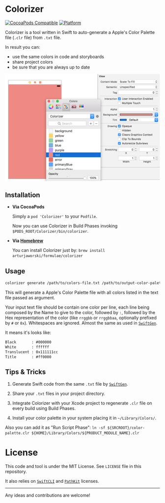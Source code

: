# Colorizer

[![CocoaPods Compatible](https://img.shields.io/cocoapods/v/Colorizer.svg)](https://img.shields.io/cocoapods/v/Colorizer.svg)
[![Platform](https://img.shields.io/cocoapods/p/Colorizer.svg?style=flat)](http://cocoadocs.org/docsets/Colorizer)

Colorizer is a tool written in Swift to auto-generate a Apple's Color Palette file (`.clr` file) from `.txt` file.

In result you can:
* use the same colors in code and storyboards
* share project colors
* be sure that you are always up to date

<img src="Examples/xcode1.png" width="646">

## Installation

* **Via CocoaPods**

  Simply a `pod 'Colorizer'` to your `Podfile`.

  Now you can use Colorizer in Build Phases invoking `$PODS_ROOT/Colorizer/bin/colorizer`.

* **Via [Homebrew](http://brew.sh)**

  You can install Colorizer just by: `brew install arturjaworski/formulae/colorizer`

## Usage

```sh
colorizer generate /path/to/colors-file.txt /path/to/output-color-palette-file.clr
```

This will generate a Apple's Color Palette file with all colors listed in the text file passed as argument.

Your input text file should be contain one color per line, each line being composed by the Name to give to the color, followed by `:`, followed by the Hex representation of the color (like `rrggbb` or `rrggbbaa`, optionally prefixed by `#` or `0x`). Whitespaces are ignored. Almost the same as used in [`SwiftGen`](https://github.com/AliSoftware/SwiftGen/).

It means it's looks like:

```
Black       : #000000
White       : ffffff
Translucent : 0x111111cc
Title       : #ff0000
```

## Tips & Tricks

1. Generate Swift code from the same `.txt` file by [`SwiftGen`](https://github.com/AliSoftware/SwiftGen/).

2. Share your `.txt` files in your project directory.

3. Integrate Colorizer with your Xcode project to regenerate `.clr` file on every build using Build Phases.

4. Install your color palette in your system placing it in `~/Library/Colors/`.

  Also you can add it as "Run Script Phase": `ln -sf ${SRCROOT}/color-palette.clr ${HOME}/Library/Colors/${PRODUCT_MODULE_NAME}.clr`

# License

This code and tool is under the MIT License. See `LICENSE` file in this repository.

It also relies on [`SwiftCLI`](https://github.com/jakeheis/SwiftCLI/blob/master/LICENSE) and [`PathKit`](https://github.com/kylef/PathKit/blob/master/LICENSE) licenses.

---

Any ideas and contributions are welcome!
